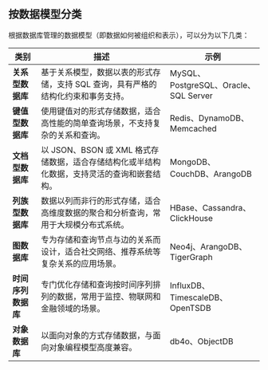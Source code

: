 
## 按数据模型分类

根据数据库管理的数据模型（即数据如何被组织和表示），可以分为以下几类：

| **类别**       | **描述**                                                                                     | **示例**                             |
|----------------|---------------------------------------------------------------------------------------------|-------------------------------------|
| **关系型数据库** | 基于关系模型，数据以表的形式存储，支持 SQL 查询，具有严格的结构化约束和事务支持。               | MySQL、PostgreSQL、Oracle、SQL Server |
| **键值型数据库** | 使用键值对的形式存储数据，适合高性能的简单查询场景，不支持复杂的关系和查询。                     | Redis、DynamoDB、Memcached           |
| **文档型数据库** | 以 JSON、BSON 或 XML 格式存储数据，适合存储结构化或半结构化数据，支持灵活的查询和嵌套结构。      | MongoDB、CouchDB、ArangoDB           |
| **列族型数据库** | 数据以列而非行的形式存储，适合高维度数据的聚合和分析查询，常用于大规模分布式系统。               | HBase、Cassandra、ClickHouse         |
| **图数据库**    | 专为存储和查询节点与边的关系而设计，适合社交网络、推荐系统等复杂关系的应用场景。                  | Neo4j、ArangoDB、TigerGraph          |
| **时间序列数据库**| 专门优化存储和查询按时间序列排列的数据，常用于监控、物联网和金融领域的场景。                     | InfluxDB、TimescaleDB、OpenTSDB      |
| **对象数据库**   | 以面向对象的方式存储数据，与面向对象编程模型高度兼容。                                         | db4o、ObjectDB                      |